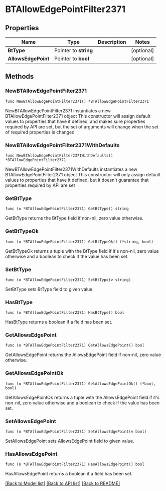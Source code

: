 # BTAllowEdgePointFilter2371

## Properties

Name | Type | Description | Notes
------------ | ------------- | ------------- | -------------
**BtType** | Pointer to **string** |  | [optional] 
**AllowsEdgePoint** | Pointer to **bool** |  | [optional] 

## Methods

### NewBTAllowEdgePointFilter2371

`func NewBTAllowEdgePointFilter2371() *BTAllowEdgePointFilter2371`

NewBTAllowEdgePointFilter2371 instantiates a new BTAllowEdgePointFilter2371 object
This constructor will assign default values to properties that have it defined,
and makes sure properties required by API are set, but the set of arguments
will change when the set of required properties is changed

### NewBTAllowEdgePointFilter2371WithDefaults

`func NewBTAllowEdgePointFilter2371WithDefaults() *BTAllowEdgePointFilter2371`

NewBTAllowEdgePointFilter2371WithDefaults instantiates a new BTAllowEdgePointFilter2371 object
This constructor will only assign default values to properties that have it defined,
but it doesn't guarantee that properties required by API are set

### GetBtType

`func (o *BTAllowEdgePointFilter2371) GetBtType() string`

GetBtType returns the BtType field if non-nil, zero value otherwise.

### GetBtTypeOk

`func (o *BTAllowEdgePointFilter2371) GetBtTypeOk() (*string, bool)`

GetBtTypeOk returns a tuple with the BtType field if it's non-nil, zero value otherwise
and a boolean to check if the value has been set.

### SetBtType

`func (o *BTAllowEdgePointFilter2371) SetBtType(v string)`

SetBtType sets BtType field to given value.

### HasBtType

`func (o *BTAllowEdgePointFilter2371) HasBtType() bool`

HasBtType returns a boolean if a field has been set.

### GetAllowsEdgePoint

`func (o *BTAllowEdgePointFilter2371) GetAllowsEdgePoint() bool`

GetAllowsEdgePoint returns the AllowsEdgePoint field if non-nil, zero value otherwise.

### GetAllowsEdgePointOk

`func (o *BTAllowEdgePointFilter2371) GetAllowsEdgePointOk() (*bool, bool)`

GetAllowsEdgePointOk returns a tuple with the AllowsEdgePoint field if it's non-nil, zero value otherwise
and a boolean to check if the value has been set.

### SetAllowsEdgePoint

`func (o *BTAllowEdgePointFilter2371) SetAllowsEdgePoint(v bool)`

SetAllowsEdgePoint sets AllowsEdgePoint field to given value.

### HasAllowsEdgePoint

`func (o *BTAllowEdgePointFilter2371) HasAllowsEdgePoint() bool`

HasAllowsEdgePoint returns a boolean if a field has been set.


[[Back to Model list]](../README.md#documentation-for-models) [[Back to API list]](../README.md#documentation-for-api-endpoints) [[Back to README]](../README.md)


